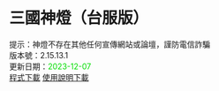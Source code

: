 # 三國神燈（台服版）
提示：神燈不存在其他任何宣傳網站或論壇，謹防電信詐騙<br>
版本號：2.15.13.1<br>
更新日期：<font color="#00dd00">2023-12-07</font><br>
[程式下載](https://pixeldrain.com/u/gSANTcUw) [使用說明下載](https://pixeldrain.com/u/rQcYUYW5)<br>
